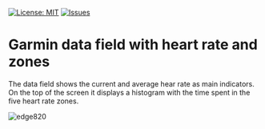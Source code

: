 [![License: MIT](https://img.shields.io/badge/License-MIT-yellow.svg)](https://opensource.org/licenses/MIT)
[![Issues](https://img.shields.io/github/issues/peregin/connectiq-hr-zones.svg)](https://github.com/peregin/connectiq-hr-zones/issues)

Garmin data field with heart rate and zones
===========================================

The data field shows the current and average hear rate as main indicators. 
On the top of the screen it displays a histogram with the time spent in the five heart rate zones.

![edge820](https://raw.github.com/peregin/connectiq-hr-zones/blob/master/doc/edge820.png "edge820")